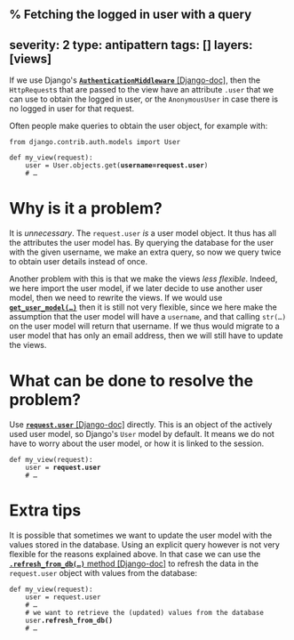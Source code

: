 % Fetching the logged in user with a query
---
severity: 2
type: antipattern
tags: []
layers: [views]
---

If we use Django's [**`AuthenticationMiddleware`** [Django-doc]](https://docs.djangoproject.com/en/dev/ref/middleware/#module-django.contrib.auth.middleware),
then the `HttpRequest`s that are passed to the view have an attribute `.user`
that we can use to obtain the logged in user, or the `AnonymousUser` in case
there is no logged in user for that request.

Often people make queries to obtain the user object, for example with:

<pre class="python"><code>from django.contrib.auth.models import User

def my_view(request):
    user = User.objects.get(<b>username=request.user</b>)
    # &hellip;</code></pre>

# Why is it a problem?

It is *unnecessary*. The `request.user` *is* a user model object. It thus has
all the attributes the user model has. By querying the database for the user
with the given username, we make an extra query, so now we query twice to obtain
user details instead of once.

Another problem with this is that we make the views *less flexible*. Indeed, we
here import the user model, if we later decide to use another user model, then
we need to rewrite the views. If we would use
[**<code>get_user_model(&hellip;)</code>**](https://docs.djangoproject.com/en/dev/topics/auth/customizing/#django.contrib.auth.get_user_model)
then it is still not very flexible, since we here make the assumption that the
user model will have a `username`, and that calling <code>str(&hellip;)</code>
on the user model will return that username. If we thus would migrate to a user
model that has only an email address, then we will still have to update the views.

# What can be done to resolve the problem?

Use [**`request.user`** [Django-doc]](https://docs.djangoproject.com/en/dev/ref/request-response/#django.http.HttpRequest.user) directly.
This is an object of the actively used user model, so Django's `User` model by
default. It means we do not have to worry about the user model, or how it is
linked to the session.

<pre class="python"><code>def my_view(request):
    user = <b>request.user</b>
    # &hellip;</code></pre>

# Extra tips

It is possible that sometimes we want to update the user model with the values
stored in the database. Using an explicit query however is not very flexible for
the reasons explained above. In that case we can use the
[**<code>.refresh_from_db(&hellip;)</code>** method [Django-doc]](https://docs.djangoproject.com/en/dev/ref/models/instances/#django.db.models.Model.refresh_from_db)
to refresh the data in the `request.user` object with values from the database:

<pre class="python"><code>def my_view(request):
    user = request.user
    # &hellip;
    # we want to retrieve the (updated) values from the database
    user<b>.refresh_from_db()</b>
    # &hellip;</code></pre>
